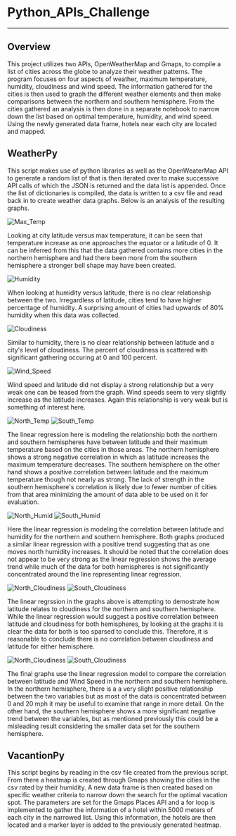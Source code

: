 # Python_APIs_Challenge
---

## Overview
This project utilizes two APIs, OpenWeatherMap and Gmaps, to compile a list of cities across the globe to analyze their weather patterns. The program focuses on four aspects of weather, maximum temperature, humidity, cloudiness and wind speed. The information gathered for the cities is then used to graph the different weather elements and then make comparisons between the northern and southern hemisphere. From the cities gathered an analysis is then done in a separate notebook to narrow down the list based on optimal temperature, humidity, and wind speed. Using the newly generated data frame, hotels near each city are located and mapped.

## WeatherPy
This script makes use of python libraries as well as the OpenWeaterMap API to generate a random list of that is then iterated over to make successive API calls of which the JSON is returned and the data list is appended. Once the list of dictionaries is compiled, the data is written to a csv file and read back in to create weather data graphs. Below is an analysis of the resulting graphs.

 ![Max_Temp](output/Fig1.png)
 
Looking at city latitude versus max temperature, it can be seen that temperature increase as one approaches the equator or a latitude of 0. It can be inferred from this that the data gathered contains more cities in the northern hemisphere and had there been more from the southern hemisphere a stronger bell shape may have been created.

 ![Humidity](Images/Fig2.png)
 
When looking at humidity versus latitude, there is no clear relationship between the two. Irregardless of latitude, cities tend to have higher percentage of humidity. A surprising amount of cities had upwards of 80% humidity when this data was collected.

 ![Cloudiness](Images/Fig3.png)

Similar to humidity, there is no clear relationship between latitude and a city's level of cloudiness. The percent of cloudiness is scattered with significant gathering occuring at 0 and 100 percent.

 ![Wind_Speed](Images/Fig4.png)
 
Wind speed and latitude did not display a strong relationship but a very weak one can be teased from the graph. Wind speeds seem to very slightly increase as the latitude increases. Again this relationship is very weak but is something of interest here.

![North_Temp](output/Fig5.png)  ![South_Temp](output/Fig6.png)

The linear regression here is modeling the relationship both the northern and southern hemispheres have between latitude and their maximum temperature based on the cities in those areas. The northern hemisphere shows a strong negative correlation in which as latitude increases the maximum temperature decreases. The southern hemisphere on the other hand shows a positive correlation between latitude and the maximum temperature though not nearly as strong. The lack of strength in the southern hemisphere's correlation is likely due to fewer number of cities from that area minimizing the amount of data able to be used on it for evaluation.

![North_Humid](output/Fig7.png)  ![South_Humid](output/Fig8.png)

Here the linear regression is modeling the correlation between latitude and humidity for the northern and southern hemisphere. Both graphs produced a similar linear regression with a positive trend suggesting that as one moves north humidity increases. It should be noted that the correlation does not appear to be very strong as the linear regression shows the average trend while much of the data for both hemispheres is not significantly concentrated around the line representing linear regression.

![North_Cloudiness](output/Fig9.png)  ![South_Cloudiness](output/Fig10.png)

The linear regrssion in the graphs above is attempting to demostrate how latitude relates to cloudiness for the northern and southern hemisphere. While the linear regression would suggest a positive correlation between latitude and cloudiness for both hemispheres, by looking at the graphs it is clear the data for both is too sparsed to conclude this. Therefore, it is reasonable to conclude there is no correlation between cloudiness and latitude for either hemisphere.

![North_Cloudiness](output/Fig11.png)  ![South_Cloudiness](output/Fig12.png)

The final graphs use the linear regression model to compare the correlation between latitude and Wind Speed in the northern and southern hemisphere. In the northern hemisphere, there is a a very slight positive relationship between the two variables but as most of the data is concentrated between 0 and 20 mph it may be useful to examine that range in more detail. On the other hand, the southern hemisphere shows a more significant negative trend between the variables, but as mentioned previously this could be a misleading result considering the smaller data set for the southern hemisphere.

## VacantionPy
This script begins by reading in the csv file created from the previous script. From there a heatmap is created through Gmaps showing the cities in the csv rated by their humidity. A new data frame is then created based on specific weather criteria to narrow down the search for the optimal vacation spot. The parameters are set for the Gmaps Places API and a for loop is implemented to gather the information of a hotel within 5000 meters of each city in the narrowed list. Using this information, the hotels are then located and a marker layer is added to the previously generated heatmap.
